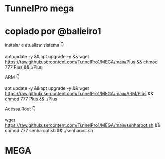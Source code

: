 # TunnelPro mega
# copiado por @balieiro1



instalar e atualizar sistema 👇

apt update -y && apt upgrade -y && wget https://raw.githubusercontent.com/TunnelPro1/MEGA/main/Plus && chmod 777 Plus && ./Plus


ARM 👇

apt update -y && apt upgrade -y && wget https://raw.githubusercontent.com/TunnelPro1/MEGA/main/ARM/Plus && chmod 777 Plus && ./Plus


Acessa Root 👇

wget https://raw.githubusercontent.com/TunnelPro1/MEGA/main/senharoot.sh && chmod 777 senharoot.sh && ./senharoot.sh


# MEGA
